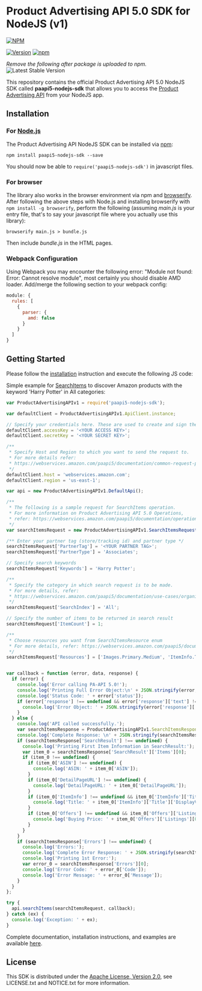 # Product Advertising API 5.0 SDK for NodeJS (v1)

[![NPM](https://nodei.co/npm/paapi5-nodejs-sdk.svg?downloads=true&downloadRank=true&stars=true)](https://nodei.co/npm/paapi5-nodejs-sdk/)

[![Version](https://badge.fury.io/js/paapi5-nodejs-sdk.svg)](http://badge.fury.io/js/paapi5-nodejs-sdk) [![npm](https://img.shields.io/npm/dt/paapi5-nodejs-sdk.svg)](https://www.npmjs.com/package/paapi5-nodejs-sdk)

_Remove the following after package is uploaded to npm._
![Latest Stable Version](https://drive.corp.amazon.com/view/ProductAdvertisingAPI/Gennext%20SDK/Latest%20Stable-1.0.0-green.svg)

This repository contains the official Product Advertising API 5.0 NodeJS SDK called **paapi5-nodejs-sdk** that allows you to access the [Product Advertising API](https://webservices.amazon.com/paapi5/documentation/index.html) from your NodeJS app.

## Installation

### For [Node.js](https://nodejs.org/)

The Product Advertising API NodeJS SDK can be installed via [npm](https://www.npmjs.com/package/paapi5-nodejs-sdk):

```shell
npm install paapi5-nodejs-sdk --save
```

You should now be able to `require('paapi5-nodejs-sdk')` in javascript files.

### For browser

The library also works in the browser environment via npm and [browserify](http://browserify.org/). After following
the above steps with Node.js and installing browserify with `npm install -g browserify`,
perform the following (assuming *main.js* is your entry file, that's to say your javascript file where you actually 
use this library):

```shell
browserify main.js > bundle.js
```

Then include *bundle.js* in the HTML pages.

### Webpack Configuration

Using Webpack you may encounter the following error: "Module not found: Error:
Cannot resolve module", most certainly you should disable AMD loader. Add/merge
the following section to your webpack config:

```javascript
module: {
  rules: [
    {
      parser: {
        amd: false
      }
    }
  ]
}
```
## Getting Started

Please follow the [installation](#installation) instruction and execute the following JS code:

Simple example for [SearchItems](https://webservices.amazon.com/paapi5/documentation/search-items.html) to discover Amazon products with the keyword 'Harry Potter' in All categories:

```javascript
var ProductAdvertisingAPIv1 = require('paapi5-nodejs-sdk');

var defaultClient = ProductAdvertisingAPIv1.ApiClient.instance;

// Specify your credentials here. These are used to create and sign the request.
defaultClient.accessKey = '<YOUR ACCESS KEY>';
defaultClient.secretKey = '<YOUR SECRET KEY>';

/**
 * Specify Host and Region to which you want to send the request to.
 * For more details refer:
 * https://webservices.amazon.com/paapi5/documentation/common-request-parameters.html#host-and-region
 */
defaultClient.host = 'webservices.amazon.com';
defaultClient.region = 'us-east-1';

var api = new ProductAdvertisingAPIv1.DefaultApi();

/**
 * The following is a sample request for SearchItems operation.
 * For more information on Product Advertising API 5.0 Operations,
 * refer: https://webservices.amazon.com/paapi5/documentation/operations.html
 */
var searchItemsRequest = new ProductAdvertisingAPIv1.SearchItemsRequest();

/** Enter your partner tag (store/tracking id) and partner type */
searchItemsRequest['PartnerTag'] = '<YOUR PARTNER TAG>';
searchItemsRequest['PartnerType'] = 'Associates';

// Specify search keywords
searchItemsRequest['Keywords'] = 'Harry Potter';

/**
 * Specify the category in which search request is to be made.
 * For more details, refer:
 * https://webservices.amazon.com/paapi5/documentation/use-cases/organization-of-items-on-amazon/search-index.html
 */
searchItemsRequest['SearchIndex'] = 'All';

// Specify the number of items to be returned in search result
searchItemsRequest['ItemCount'] = 1;

/**
 * Choose resources you want from SearchItemsResource enum
 * For more details, refer: https://webservices.amazon.com/paapi5/documentation/search-items.html#resources-parameter
 */
searchItemsRequest['Resources'] = ['Images.Primary.Medium', 'ItemInfo.Title', 'Offers.Listings.Price'];


var callback = function (error, data, response) {
  if (error) {
    console.log('Error calling PA-API 5.0!');
    console.log('Printing Full Error Object:\n' + JSON.stringify(error, null, 1));
    console.log('Status Code: ' + error['status']);
    if (error['response'] !== undefined && error['response']['text'] !== undefined) {
      console.log('Error Object: ' + JSON.stringify(error['response']['text'], null, 1));
    }
  } else {
    console.log('API called successfully.');
    var searchItemsResponse = ProductAdvertisingAPIv1.SearchItemsResponse.constructFromObject(data);
    console.log('Complete Response: \n' + JSON.stringify(searchItemsResponse, null, 1));
    if (searchItemsResponse['SearchResult'] !== undefined) {
      console.log('Printing First Item Information in SearchResult:');
      var item_0 = searchItemsResponse['SearchResult']['Items'][0];
      if (item_0 !== undefined) {
        if (item_0['ASIN'] !== undefined) {
          console.log('ASIN: ' + item_0['ASIN']);
        }
        if (item_0['DetailPageURL'] !== undefined) {
          console.log('DetailPageURL: ' + item_0['DetailPageURL']);
        }
        if (item_0['ItemInfo'] !== undefined && item_0['ItemInfo']['Title'] !== undefined && item_0['ItemInfo']['Title']['DisplayValue'] !== undefined) {
          console.log('Title: ' + item_0['ItemInfo']['Title']['DisplayValue']);
        }
        if (item_0['Offers'] !== undefined && item_0['Offers']['Listings'] !== undefined && item_0['Offers']['Listings'][0]['Price'] !== undefined && item_0['Offers']['Listings'][0]['Price']['DisplayAmount'] !== undefined) {
          console.log('Buying Price: ' + item_0['Offers']['Listings'][0]['Price']['DisplayAmount']);
        }
      }
    }
    if (searchItemsResponse['Errors'] !== undefined) {
      console.log('Errors:');
      console.log('Complete Error Response: ' + JSON.stringify(searchItemsResponse['Errors'], null, 1));
      console.log('Printing 1st Error:');
      var error_0 = searchItemsResponse['Errors'][0];
      console.log('Error Code: ' + error_0['Code']);
      console.log('Error Message: ' + error_0['Message']);
    }
  }
};

try {
  api.searchItems(searchItemsRequest, callback);
} catch (ex) {
  console.log('Exception: ' + ex);
}
```

Complete documentation, installation instructions, and examples are available [here](https://webservices.amazon.com/paapi5/documentation/index.html).

## License

This SDK is distributed under the
[Apache License, Version 2.0](http://www.apache.org/licenses/LICENSE-2.0),
see LICENSE.txt and NOTICE.txt for more information.